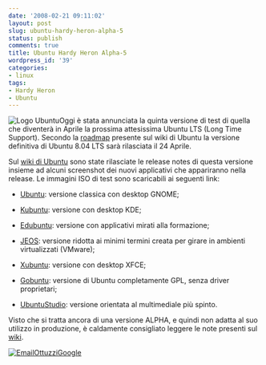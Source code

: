 ```yaml
---
date: '2008-02-21 09:11:02'
layout: post
slug: ubuntu-hardy-heron-alpha-5
status: publish
comments: true
title: Ubuntu Hardy Heron Alpha-5
wordpress_id: '39'
categories:
- linux
tags:
- Hardy Heron
- Ubuntu
---
```


![Logo Ubuntu](/images/2008/02/ubuntulogo.png)Oggi è stata annunciata la quinta versione di test di quella che diventerà in Aprile la prossima attesissima Ubuntu LTS (Long Time Support). Secondo la [roadmap](https://wiki.ubuntu.com/HardyReleaseSchedule) presente sul wiki di Ubuntu  la versione definitiva di Ubuntu 8.04  LTS sarà rilasciata il  24 Aprile. 

Sul [wiki di Ubuntu](https://wiki.ubuntu.com/HardyHeron/Alpha5) sono state rilasciate le release notes di questa versione insieme ad alcuni screenshot dei nuovi applicativi che appariranno nella release. Le immagini ISO di test sono scaricabili ai seguenti link:



	
  * [Ubuntu](http://cdimage.ubuntu.com/releases/hardy/alpha-5/): versione classica con desktop GNOME;

	
  * [Kubuntu](http://cdimage.ubuntu.com/kubuntu/releases/hardy/alpha-5/): versione con desktop KDE;

	
  * [Edubuntu](http://cdimage.ubuntu.com/edubuntu/releases/hardy/alpha-5/): versione con applicativi mirati alla formazione;

	
  * [JEOS](http://cdimage.ubuntu.com/jeos/releases/hardy/alpha-5/): versione ridotta ai minimi termini creata per girare in ambienti virtualizzati (VMware);

	
  * [Xubuntu](http://cdimage.ubuntu.com/xubuntu/releases/hardy/alpha-5/): versione con desktop XFCE;

	
  * [Gobuntu](http://cdimage.ubuntu.com/gobuntu/releases/hardy/alpha-5/): versione di Ubuntu completamente GPL, senza driver proprietari;

	
  * [UbuntuStudio](http://cdimage.ubuntu.com/ubuntustudio/releases/hardy/alpha-5/): versione orientata al multimediale più spinto.


Visto che si tratta ancora di una versione ALPHA, e quindi non adatta al suo utilizzo in produzione, è caldamente consigliato leggere le note presenti sul [wiki](https://wiki.ubuntu.com/HardyHeron/Alpha5).

[![EmailOttuzziGoogle](/images/2008/02/ottuzzigoogle.png)](mailto:ottuzzi@gmail.com)
